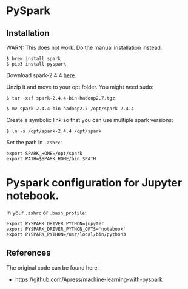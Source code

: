 
# PySpark


## Installation

WARN: This does not work. Do the manual installation instead.
```
$ brew install spark
$ pip3 install pyspark
```

Download spark-2.4.4 [here](https://www.apache.org/dyn/closer.lua/spark/spark-2.4.4/spark-2.4.4-bin-hadoop2.7.tgz).


Unzip it and move to your opt folder. You might need sudo:
```
$ tar -xzf spark-2.4.4-bin-hadoop2.7.tgz

$ mv spark-2.4.4-bin-hadoop2.7 /opt/spark-2.4.4
```
Create a symbolic link so that you can use multiple spark versions:

```
$ ln -s /opt/spark-2.4.4 /opt/spark̀
```

Set the path in `.zshrc`:

```
export SPARK_HOME=/opt/spark
export PATH=$SPARK_HOME/bin:$PATH
```

# Pyspark configuration for Jupyter notebook.

In your `.zshrc` or `.bash_profile`:

```.zshrc
export PYSPARK_DRIVER_PYTHON=jupyter
export PYSPARK_DRIVER_PYTHON_OPTS='notebook'
export PYSPARK_PYTHON=/usr/local/bin/python3
```

## References

The original code can be found here:

- https://github.com/Apress/machine-learning-with-pyspark
